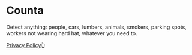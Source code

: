 # Counta

Detect anything: people, cars, lumbers, animals, smokers, parking spots, workers not wearing hard hat, whatever you need to.

<a href="privacy.md" title="Privacy">Privacy Policy</a>👆

